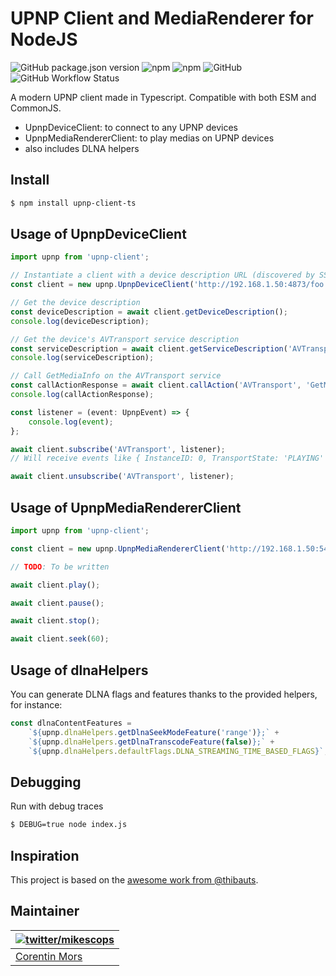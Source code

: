 # UPNP Client and MediaRenderer for NodeJS

![GitHub package.json version](https://img.shields.io/github/package-json/v/mikescops/upnp-client-ts)
![npm](https://img.shields.io/npm/v/upnp-client-ts)
![npm](https://img.shields.io/npm/dw/upnp-client-ts)
![GitHub](https://img.shields.io/github/license/mikescops/upnp-client-ts)
![GitHub Workflow Status](https://img.shields.io/github/actions/workflow/status/mikescops/upnp-client-ts/pr-validation.yml)

A modern UPNP client made in Typescript. Compatible with both ESM and CommonJS.

-   UpnpDeviceClient: to connect to any UPNP devices
-   UpnpMediaRendererClient: to play medias on UPNP devices
-   also includes DLNA helpers

## Install

```bash
$ npm install upnp-client-ts
```

## Usage of UpnpDeviceClient

```ts
import upnp from 'upnp-client';

// Instantiate a client with a device description URL (discovered by SSDP)
const client = new upnp.UpnpDeviceClient('http://192.168.1.50:4873/foo.xml');

// Get the device description
const deviceDescription = await client.getDeviceDescription();
console.log(deviceDescription);

// Get the device's AVTransport service description
const serviceDescription = await client.getServiceDescription('AVTransport');
console.log(serviceDescription);

// Call GetMediaInfo on the AVTransport service
const callActionResponse = await client.callAction('AVTransport', 'GetMediaInfo', { InstanceID: 0 });
console.log(callActionResponse);

const listener = (event: UpnpEvent) => {
    console.log(event);
};

await client.subscribe('AVTransport', listener);
// Will receive events like { InstanceID: 0, TransportState: 'PLAYING' } when playing media

await client.unsubscribe('AVTransport', listener);
```

## Usage of UpnpMediaRendererClient

```ts
import upnp from 'upnp-client';

const client = new upnp.UpnpMediaRendererClient('http://192.168.1.50:54380/MediaRenderer_HT-A9.xml');

// TODO: To be written

await client.play();

await client.pause();

await client.stop();

await client.seek(60);
```

## Usage of dlnaHelpers

You can generate DLNA flags and features thanks to the provided helpers, for instance:

```ts
const dlnaContentFeatures =
    `${upnp.dlnaHelpers.getDlnaSeekModeFeature('range')};` +
    `${upnp.dlnaHelpers.getDlnaTranscodeFeature(false)};` +
    `${upnp.dlnaHelpers.defaultFlags.DLNA_STREAMING_TIME_BASED_FLAGS}`;
```

## Debugging

Run with debug traces

```sh
$ DEBUG=true node index.js
```

## Inspiration

This project is based on the [awesome work from @thibauts](https://github.com/thibauts/node-upnp-device-client).

## Maintainer

| [![twitter/mikescops](https://avatars0.githubusercontent.com/u/4266283?s=100&v=4)](https://pixelswap.fr 'Personal Website') |
| --------------------------------------------------------------------------------------------------------------------------- |
| [Corentin Mors](https://pixelswap.fr/)                                                                                      |
